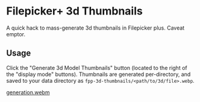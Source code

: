 # Filepicker+ 3d Thumbnails

A quick hack to mass-generate 3d thumbnails in Filepicker plus. Caveat emptor.

## Usage

Click the "Generate 3d Model Thumbnails" button (located to the right of the "display mode" buttons). Thumbnails are generated per-directory, and saved to your data directory as `fpp-3d-thumbnails/<path/to/3d/file>.webp`.

[generation.webm](https://user-images.githubusercontent.com/9784519/181286233-d00baccb-84d7-4e17-86c4-9820b63ad2ab.webm)
